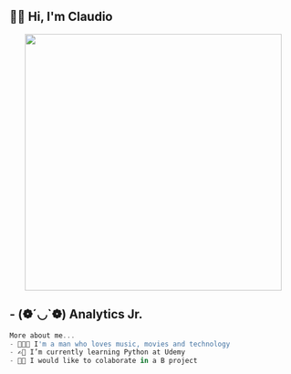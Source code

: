 ### <h2>👋🏻 Hi, I'm Claudio 
  
<div align ='center'><img src= "https://media.giphy.com/media/cnzou4ydGM7GJZ7VTz/giphy.gif?cid=790b76114e13958252703dc3d844684d9037de55d73f3165&rid=giphy.gif&ct=g" width="450"></div></div>
  
## - (❁´◡`❁) Analytics Jr. 
```javascript
More about me...
- 👨🏻‍💻 I'm a man who loves music, movies and technology
- ✍🏻 I’m currently learning Python at Udemy
- 🤝🏻 I would like to colaborate in a B project 
```
